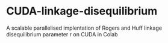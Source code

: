 # CUDA-linkage-disequilibrium
A scalable parallelised implentation of Rogers and Huff linkage disequilibrium parameter r on CUDA in Colab
